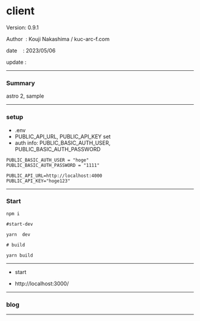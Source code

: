 ﻿# client

 Version: 0.9.1

 Author  : Kouji Nakashima / kuc-arc-f.com

 date    : 2023/05/06 

 update  :

***
### Summary

astro 2, sample

***
### setup

* .env
* PUBLIC_API_URL, PUBLIC_API_KEY set
* auth info: PUBLIC_BASIC_AUTH_USER, PUBLIC_BASIC_AUTH_PASSWORD
```
PUBLIC_BASIC_AUTH_USER = "hoge"
PUBLIC_BASIC_AUTH_PASSWORD = "1111"

PUBLIC_API_URL=http://localhost:4000
PUBLIC_API_KEY="hoge123"
```

***
### Start

```
npm i

#start-dev

yarn  dev

# build

yarn build
```

***
* start

* http://localhost:3000/

***
### blog

***

